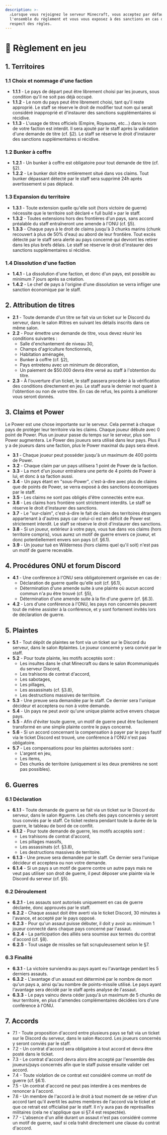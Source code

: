 ```yaml
---
description: >-
  ⚠️Lorsque vous rejoignez le serveur Minecraft, vous acceptez par défaut
  l'ensemble du règlement et vous vous exposez à des sanctions en cas de non
  respect des règles.
---
```


# 📔 Règlement en jeu

## 1. Territoires

### 1.1 Choix et nommage d'une faction

* **1.1.1** - Le pays de départ peut être librement choisi par les joueurs, sous condition qu'il ne soit pas déjà occupé.
* **1.1.2** - Le nom du pays peut être librement choisi, tant qu'il reste approprié. Le staff se réserve le droit de modifier tout nom qui serait considéré inapproprié et d'instaurer des sanctions supplémentaires si récidive.
* **1.1.3** - L'usage de titres officiels (Empire, Royaume, etc...) dans le nom de votre faction est interdit. Il sera ajouté par le staff après la validation d'une demande de titre (cf. §2). Le staff se réserve le droit d'instaurer des sanctions supplémentaires si récidive.

### 1.2 Bunker à coffre

* **1.2.1** - Un bunker à coffre est obligatoire pour tout demande de titre (cf. §2).
* **1.2.2** - Le bunker doit être entièrement situé dans vos claims. Tout bunker dépassant détecté par le staff sera supprimé 24h après avertissement si pas déplacé.

### 1.3 Expansion du territoire

* **1.3.1** - Toute extension quelle qu'elle soit (hors victoire de guerre) nécessite que le territoire soit déclaré « full build » par le staff.
* **1.3.2** - Toutes extensions hors des frontières d'un pays, sans accord préalable du staff entraîneront une amende à l'ONU (cf. §5).
* **1.3.3** - Chaque pays à le droit de claims jusqu'à 3 chunks marins (chunk recouvert à plus de 50% d'eau) au abord de leur frontière. Tout excès détecté par le staff sera alerté au pays concerné qui devront les retirer dans les plus brefs délais. Le staff se réserve le droit d'instaurer des sanctions supplémentaires si récidive.

### 1.4 Dissolution d'une faction

* **1.4.1** - La dissolution d'une faction, et donc d'un pays, est possible au minimum 7 jours après sa création.
* **1.4.2** - Le chef de pays à l'origine d'une dissolution se verra infliger une sanction économique par le staff.



## 2. Attribution de titres

* **2.1** - Toute demande d'un titre se fait via un ticket sur le Discord du serveur, dans le salon #titres en suivant les détails inscrits dans ce même salon.
* **2.2** - Pour émettre une demande de titre, vous devez réunir les conditions suivantes :
  * Salle d'enchantement de niveau 30,
  * Champs d'agriculture fonctionnels,
  * Habitation aménagée,
  * Bunker à coffre (cf. §2),
  * Pays entretenu avec un minimum de décoration,
  * Un paiement de $50.000 devra être versé au staff à l'obtention du titre.
* **2.3** - À l'ouverture d'un ticket, le staff passera procéder à la vérification des conditions directement en jeu. Le staff aura le dernier mot quant à l'obtention ou non de votre titre. En cas de refus, les points à améliorer vous seront donnés.



## 3. Claims et Power

Le Power est une chose importante sur le serveur. Cela permet à chaque pays de protéger leur territoire via les claims. Chaque joueur débute avec 0 point de Power. Plus un joueur passe du temps sur le serveur, plus son Power augmentera. Le Power des joueurs sera utilisé dans leur pays. Plus il y a de joueurs dans une faction, plus le Power maximal du pays sera élevé.

* **3.1** - Chaque joueur peut posséder jusqu'à un maximum de 400 points de Power.
* **3.2** - Chaque claim par un pays utilisera 1 point de Power de la faction.
* **3.3** - La mort d'un joueur entraînera une perte de 4 points de Power à lui, et donc à sa faction aussi.
* **3.4** - Un pays étant en "sous-Power", c'est-à-dire avec plus de claims que de points de Power, se verra exposé à des sanctions économiques par le staff.
* **3.5** - Les claims ne sont pas obligés d'être connectés entre eux.
* **3.6** - Les claims hors frontière sont strictement interdits. Le staff se réserve le droit d'instaurer des sanctions.
* **3.7** - Le "sur-claim", c'est-à-dire le fait de claim des territoires étrangers appartenant à d'autres pays car celui-ci est en déficit de Power est strictement interdit. Le staff se réserve le droit d'instaurer des sanctions.
* **3.8** - Si un joueur, extérieur à votre pays, vous tue dans vos claims (hors territoire compris), vous aurez un motif de guerre envers ce joueur, et donc potentiellement envers son pays (cf. §6.1).
* **3.9** - Un joueur tué en Wilderness (hors claims quel qu'il soit) n'est pas un motif de guerre recevable.



## 4. Procédures ONU et forum Discord

* **4.1** - Une conférence à l'ONU sera obligatoirement organisée en cas de :
  * Déclaration de guerre quelle qu'elle soit (cf. §6.1),
  * Détermination d'une amende suite à une plainte où aucun accord commun n'a pu être trouvé (cf. §5),
  * Détermination d'une amende suite à la fin d'une guerre (cf. §6.3).
* **4.2** - Lors d'une conférence à l'ONU, les pays non concernés peuvent tout de même assister à la conférence, et y sont fortement invités lors de déclaration de guerre.



## 5. Plaintes

* **5.1** - Tout dépôt de plaintes se font via un ticket sur le Discord du serveur, dans le salon #plaintes. Le joueur concerné y sera convié par le staff.
* **5.2** - Pour toute plainte, les motifs acceptés sont :&#x20;
  * Les insultes dans le chat Minecraft ou dans le salon #communiqués du serveur Discord,
  * Les trahisons de contrat d'accord,
  * Les sabotages,
  * Les pillages,
  * Les assassinats (cf. §3.8),
  * Les destructions massives de territoire.
* **5.3** - Une preuve sera demandée par le staff. Ce dernier sera l'unique décideur et acceptera ou non à votre demande.
* **5.4** - Un pays ne peut avoir qu'une unique plainte active envers chaque pays.
* **5.5** - Afin d'éviter toute guerre, un motif de guerre peut être facilement transformé en une simple plainte contre le pays concerné.
* **5.6** - Si un accord concernant la compensation à payer par le pays fautif via le ticket Discord est trouvé, une conférence à l'ONU n'est pas obligatoire.
* **5.7** - Les compensations pour les plaintes autorisées sont :
  * L'argent en jeu,
  * Les items,
  * Des chunks de territoire (uniquement si les deux premières ne sont pas possibles).



## 6. Guerres

### 6.1 Déclaration

* **6.1.1** - Toute demande de guerre se fait via un ticket sur le Discord du serveur, dans le salon #guerre. Les chefs des pays concernés y seront tous conviés par le staff. Ce ticket restera pendant toute la durée de la guerre, le tableau de bord de ce conflit.
* **6.1.2** - Pour toute demande de guerre, les motifs acceptés sont :
  * Les trahisons de contrat d'accord,
  * Les pillages massifs,
  * Les assassinats (cf. §3.8),
  * Les destructions massives de territoire.
* **6.1.3** - Une preuve sera demandée par le staff. Ce dernier sera l'unique décideur et acceptera ou non votre demande.
* **6.1.4** - Si un pays a un motif de guerre contre un autre pays mais ne veut pas utiliser son droit de guerre, il peut déposer une plainte via le Discord du serveur (cf. §5).

### 6.2 Déroulement

* **6.2.1** - Les assauts sont autorisés uniquement en cas de guerre déclarée, donc approuvés par le staff.
* **6.2.2** - Chaque assaut doit être averti via le ticket Discord, 30 minutes à l'avance, et accepté par le pays opposé.
* **6.2.3** - Pour qu'un assaut puisse débuter, il doit y avoir au minimum 1 joueur connecté dans chaque pays concerné par l'assaut.
* **6.2.4** - La participation des alliés sera soumise aux termes du contrat d'accord (cf. §8).
* **6.2.5** - Tout usage de missiles se fait scrupuleusement selon le §7.

### 6.3 Finalité

* **6.3.1** - La victoire surviendra au pays ayant eu l'avantage pendant les 5 derniers assauts.
* **6.3.2** - L'avantage d'un assaut est déterminé par le nombre de mort qu'un pays a, ainsi qu'au nombre de points-missile utilisé. Le pays ayant l'avantage sera décidé par le staff après analyse de l'assaut.
* **6.3.3** - Le pays vaincu devra céder jusqu'à un maximum de 5 chunks de leur territoire, en plus d'amendes complémentaires décidées lors d'une conférence à l'ONU.



## 7. Accords

* 7.1 - Toute proposition d'accord entre plusieurs pays se fait via un ticket sur le Discord du serveur, dans le salon #accord. Les joueurs concernés y seront conviés par le staff.
* 7.2 - Un contrat d'accord sera obligatoire à tout accord et devra être posté dans le ticket.
* 7.3 - Le contrat d'accord devra alors être accepté par l'ensemble des joueurs/pays concernés afin que le staff puisse ensuite valider cet accord.
* 7.4 - Toute violation de ce contrat est considéré comme un motif de guerre (cf. §6.1).
* 7.5 - Un contrat d'accord ne peut pas interdire à ces membres de renoncer à l'accord.
* 7.6 - Un membre de l'accord à le droit à tout moment de se retirer d'un accord tant qu'il avertit les autres membres de l'accord via le ticket et que ce retrait est officialisé par le staff. Il n'y aura pas de représailles militaires (cela ne s'applique que si §7.4 est respectée).
* 7.7 - L'absence d'un allié durant un assaut n'est pas considéré comme un motif de guerre, sauf si cela trahit directement une clause du contrat d'accord.
